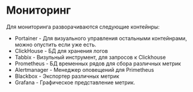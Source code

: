 # Мониторинг
Для мониторинга разворачиваются следующие контейнры:
* Portainer - Для визуального управления остальными контейнрами, можно опустить если уже есть.
* ClickHouse - БД для хранения логов
* Tabbix - Визульный инструмент, для запросов к Clickhouse
* Prometheus - БД временных рядов для сбора различных метрик
* Alertmanager - Менеджер оповещений для Primetheus
* Blackbox - Экспортер различных метрик
* Grafana - Графическое представление метрик.
